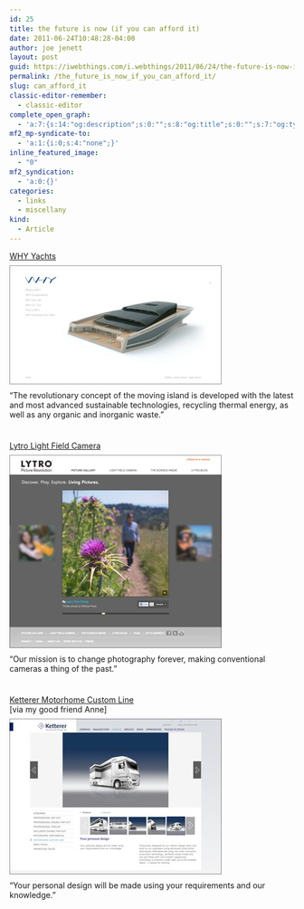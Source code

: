 ```yaml
---
id: 25
title: the future is now (if you can afford it)
date: 2011-06-24T10:48:28-04:00
author: joe jenett
layout: post
guid: https://iwebthings.com/i.webthings/2011/06/24/the-future-is-now-if-you-can-afford-it/
permalink: /the_future_is_now_if_you_can_afford_it/
slug: can_afford_it
classic-editor-remember:
  - classic-editor
complete_open_graph:
  - 'a:7:{s:14:"og:description";s:0:"";s:8:"og:title";s:0:"";s:7:"og:type";s:0:"";s:12:"twitter:card";s:7:"summary";s:15:"twitter:creator";s:0:"";s:19:"twitter:description";s:0:"";s:8:"og:image";s:0:"";}'
mf2_mp-syndicate-to:
  - 'a:1:{i:0;s:4:"none";}'
inline_featured_image:
  - "0"
mf2_syndication:
  - 'a:0:{}'
categories:
  - links
  - miscellany
kind:
  - Article
---
```

[WHY Yachts](http://www.why-yachts.com/)  
[<img style="border: none; margin: 8px 0;" src="/images/why.jpg" alt="WHY Yachts" />](http://www.why-yachts.com/)  
&#8220;The revolutionary concept of the moving island is developed with the latest and most advanced sustainable technologies, recycling thermal energy, as well as any organic and inorganic waste.&#8221;

<p style="padding-top: 24px;">
  <a href="http://www.lytro.com/">Lytro Light Field Camera</a><br /> <a href="http://www.lytro.com/"><img style="border: none; margin: 8px 0;" src="/images/lytro.jpg" alt="Lytro Light Field Camera" /></a><br /> &#8220;Our mission is to change photography forever, making conventional cameras a thing of the past.&#8221;
</p>

<p style="padding-top: 24px;">
  <a href="http://www.ketterer-trucks.de/en/models/model/motorhome-custom-line.html">Ketterer Motorhome Custom Line</a><br /> [via my good friend Anne]<br /> <a href="http://www.ketterer-trucks.de/en/models/model/motorhome-custom-line.html"><img style="border: none; margin: 8px 0;" src="/images/ketterer.jpg" alt="Ketterer Motorhome Custom Line" /></a><br /> &#8220;Your personal design will be made using your requirements and our knowledge.&#8221;
</p>